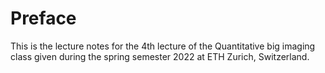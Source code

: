 # Preface
This is the lecture notes for the 4th lecture of the Quantitative big imaging class given during the spring semester 2022 at ETH Zurich, Switzerland.
